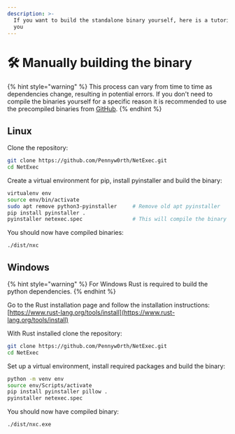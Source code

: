 ```yaml
---
description: >-
  If you want to build the standalone binary yourself, here is a tutorial for
  you
---
```


# 🛠️ Manually building the binary



{% hint style="warning" %}
This process can vary from time to time as dependencies change, resulting in potential errors. If you don't need to compile the binaries yourself for a specific reason it is recommended to use the precompiled binaries from [GitHub](https://github.com/Pennyw0rth/NetExec/releases).
{% endhint %}

## Linux

Clone the repository:

```bash
git clone https://github.com/Pennyw0rth/NetExec.git
cd NetExec
```

Create a virtual environment for pip, install pyinstaller and build the binary:

```bash
virtualenv env
source env/bin/activate
sudo apt remove python3-pyinstaller     # Remove old apt pyinstaller
pip install pyinstaller .
pyinstaller netexec.spec                # This will compile the binary
```

You should now have compiled binaries:

```bash
./dist/nxc
```

## Windows

{% hint style="warning" %}
For Windows Rust is required to build the python dependencies.
{% endhint %}

Go to the Rust installation page and follow the installation instructions:\
[https://www.rust-lang.org/tools/install](https://www.rust-lang.org/tools/install)

With Rust installed clone the repository:

```bash
git clone https://github.com/Pennyw0rth/NetExec.git
cd NetExec
```

Set up a virtual environment, install required packages and build the binary:

```bash
python -m venv env
source env/Scripts/activate
pip install pyinstaller pillow .
pyinstaller netexec.spec
```

You should now have compiled binary:

```bash
./dist/nxc.exe
```

